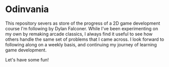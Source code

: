 # Odinvania

This repository severs as store of the progress of a 2D game development course I'm following by Dylan Falconer. While I've been experimenting on my own by remaking arcade classics, I always find it useful to see how others handle the same set of problems that I came across. I look forward to following along on a weekly basis, and continuing my journey of learning game development.

Let's have some fun!

